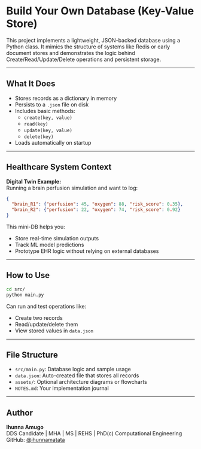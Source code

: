 # Build Your Own Database (Key-Value Store)

This project implements a lightweight, JSON-backed database using a Python class. It mimics the structure of systems like Redis or early document stores and demonstrates the logic behind Create/Read/Update/Delete operations and persistent storage.

---

## What It Does

- Stores records as a dictionary in memory
- Persists to a `.json` file on disk
- Includes basic methods:
  - `create(key, value)`
  - `read(key)`
  - `update(key, value)`
  - `delete(key)`
- Loads automatically on startup

---

## Healthcare System Context

**Digital Twin Example:**  
Running a brain perfusion simulation and want to log:

```json
{
  "brain_R1": {"perfusion": 45, "oxygen": 88, "risk_score": 0.35},
  "brain_R2": {"perfusion": 22, "oxygen": 74, "risk_score": 0.92}
}
```

This mini-DB helps you:
- Store real-time simulation outputs
- Track ML model predictions
- Prototype EHR logic without relying on external databases

---

## How to Use

```bash
cd src/
python main.py
```

Can run and test operations like:
- Create two records
- Read/update/delete them
- View stored values in `data.json`

---

## File Structure

- `src/main.py`: Database logic and sample usage
- `data.json`: Auto-created file that stores all records
- `assets/`: Optional architecture diagrams or flowcharts
- `NOTES.md`: Your implementation journal

---

## Author

**Ihunna Amugo**  
DDS Candidate | MHA | MS | REHS | PhD(c) Computational Engineering  
GitHub: [@ihunnamatata](https://github.com/ihunnamatata)
